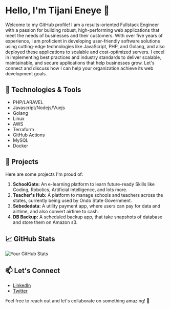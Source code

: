 
# Hello, I'm Tijani Eneye 👋

Welcome to my GitHub profile! I am a results-oriented Fullstack Engineer with a passion for building robust, high-performing web applications that meet the needs of businesses and their customers. With over five years of experience, I am proficient in developing user-friendly software solutions using cutting-edge technologies like JavaScript, PHP, and Golang, and also deployed these applications to scalable and cost-optimized servers. I excel in implementing best practices and industry standards to deliver scalable, maintainable, and secure applications that help businesses grow. Let's connect and discuss how I can help your organization achieve its web development goals.

## 🔧 Technologies & Tools

- PHP/LARAVEL
- Javascript/Nodejs/Vuejs
- Golang
- Linux
- AWS
- Terraform
- GitHub Actions
- MySQL
- Docker

## 🚀 Projects

Here are some projects I'm proud of:

1. **SchoolGate:** An e-learning platform to learn future-ready Skills like Coding, Robotics, Artificial Intelligence, and lots more.
2. **Teacher's Hub:** A platform to manage schools and teachers across the states, currently being used by Ondo State Government.
3. **Sebededata:** A utility payment app, where users can pay for data and airtime, and also convert airtime to cash.
4. **DB Backup:** A scheduled backup app, that take snapshots of database and store them on  Amazon s3.

## 📈 GitHub Stats

![Your GitHub Stats](https://github-readme-stats.vercel.app/api?username=Tijanieneye10&show_icons=true&theme=radical)

## 📫 Let's Connect

- [LinkedIn](https://www.linkedin.com/in/usman-tijani-eneye/)
- [Twitter](https://twitter.com/TijaniEneye)


Feel free to reach out and let's collaborate on something amazing! 🚀

